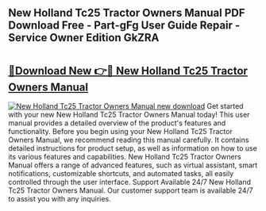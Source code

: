 ## New Holland Tc25 Tractor Owners Manual PDF Download Free - Part-gFg User Guide Repair - Service Owner Edition GkZRA

# <h2><a href="http://bc53628.oget.top/?id=New+Holland+Tc25+Tractor+Owners+Manual">🔗Download New 👉🔴 New Holland Tc25 Tractor Owners Manual</a></h2>

[![New Holland Tc25 Tractor Owners Manual new download](https://i.imgur.com/5g1atiW.png)](http://bc53628.oget.top/?id=New+Holland+Tc25+Tractor+Owners+Manual)
Get started with your new New Holland Tc25 Tractor Owners Manual today! This user manual provides a detailed overview of the product's features and functionality. Before you begin using your New Holland Tc25 Tractor Owners Manual, we recommend reading this manual carefully. It contains detailed instructions for product setup, as well as information on how to use its various features and capabilities. New Holland Tc25 Tractor Owners Manual offers a range of advanced features, such as virtual assistant, smart notifications, customizable shortcuts, and automated tasks, all easily controlled through the user interface. Support Available 24/7 New Holland Tc25 Tractor Owners Manual. Our customer support team is available 24/7 to assist you with any inquiries.
